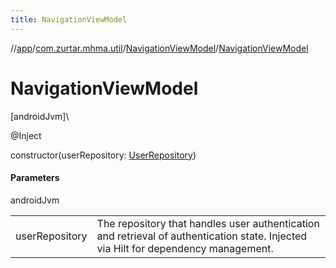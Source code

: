 ```yaml
---
title: NavigationViewModel
---
```

//[app](../../../index.html)/[com.zurtar.mhma.util](../index.html)/[NavigationViewModel](index.html)/[NavigationViewModel](-navigation-view-model.html)



# NavigationViewModel



[androidJvm]\




@Inject



constructor(userRepository: [UserRepository](../../com.zurtar.mhma.data/-user-repository/index.html))



#### Parameters


androidJvm

| | |
|---|---|
| userRepository | The repository that handles user authentication and retrieval of authentication state. Injected via Hilt for dependency management. |



